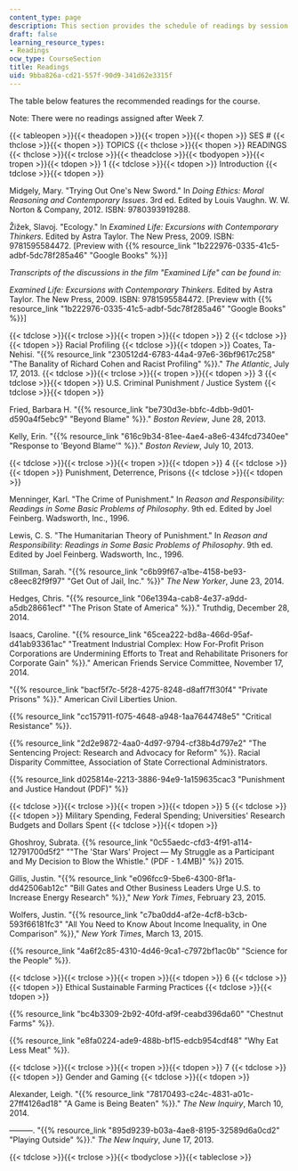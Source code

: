 ```yaml
---
content_type: page
description: This section provides the schedule of readings by session and topic.
draft: false
learning_resource_types:
- Readings
ocw_type: CourseSection
title: Readings
uid: 9bba826a-cd21-557f-90d9-341d62e3315f
---
```

The table below features the recommended readings for the course.

Note: There were no readings assigned after Week 7.

{{< tableopen >}}{{< theadopen >}}{{< tropen >}}{{< thopen >}}
SES #
{{< thclose >}}{{< thopen >}}
TOPICS
{{< thclose >}}{{< thopen >}}
READINGS
{{< thclose >}}{{< trclose >}}{{< theadclose >}}{{< tbodyopen >}}{{< tropen >}}{{< tdopen >}}
1
{{< tdclose >}}{{< tdopen >}}
Introduction
{{< tdclose >}}{{< tdopen >}}

Midgely, Mary. "Trying Out One's New Sword." In _Doing Ethics: Moral Reasoning and Contemporary Issues_. 3rd ed. Edited by Louis Vaughn. W. W. Norton & Company, 2012. ISBN: 9780393919288.

Žižek, Slavoj. "Ecology." In _Examined Life: Excursions with Contemporary Thinkers_. Edited by Astra Taylor. The New Press, 2009. ISBN: 9781595584472. \[Preview with {{% resource_link "1b222976-0335-41c5-adbf-5dc78f285a46" "Google Books" %}}\]

_Transcripts of the discussions in the film "Examined Life" can be found in:_

_Examined Life: Excursions with Contemporary Thinkers_. Edited by Astra Taylor. The New Press, 2009. ISBN: 9781595584472. \[Preview with {{% resource_link "1b222976-0335-41c5-adbf-5dc78f285a46" "Google Books" %}}\]

{{< tdclose >}}{{< trclose >}}{{< tropen >}}{{< tdopen >}}
2
{{< tdclose >}}{{< tdopen >}}
Racial Profiling
{{< tdclose >}}{{< tdopen >}}
Coates, Ta-Nehisi. "{{% resource_link "230512d4-6783-44a4-97e6-36bf9617c258" "The Banality of Richard Cohen and Racist Profiling" %}}." _The Atlantic_, July 17, 2013.
{{< tdclose >}}{{< trclose >}}{{< tropen >}}{{< tdopen >}}
3
{{< tdclose >}}{{< tdopen >}}
U.S. Criminal Punishment / Justice System
{{< tdclose >}}{{< tdopen >}}

Fried, Barbara H. "{{% resource_link "be730d3e-bbfc-4dbb-9d01-d590a4f5ebc9" "Beyond Blame" %}}." _Boston Review_, June 28, 2013.

Kelly, Erin. "{{% resource_link "616c9b34-81ee-4ae4-a8e6-434fcd7340ee" "Response to 'Beyond Blame'" %}}." _Boston Review_, July 10, 2013.

{{< tdclose >}}{{< trclose >}}{{< tropen >}}{{< tdopen >}}
4
{{< tdclose >}}{{< tdopen >}}
Punishment, Deterrence, Prisons
{{< tdclose >}}{{< tdopen >}}

Menninger, Karl. "The Crime of Punishment." In _Reason and Responsibility: Readings in Some Basic Problems of Philosophy_. 9th ed. Edited by Joel Feinberg. Wadsworth, Inc., 1996.

Lewis, C. S. "The Humanitarian Theory of Punishment." In _Reason and Responsibility: Readings in Some Basic Problems of Philosophy_. 9th ed. Edited by Joel Feinberg. Wadsworth, Inc., 1996.

Stillman, Sarah. "{{% resource_link "c6b99f67-a1be-4158-be93-c8eec82f9f97" "Get Out of Jail, Inc." %}}" _The New Yorker_, June 23, 2014.

Hedges, Chris. "{{% resource_link "06e1394a-cab8-4e37-a9dd-a5db28661ecf" "The Prison State of America" %}}." Truthdig, December 28, 2014.

Isaacs, Caroline. "{{% resource_link "65cea222-bd8a-466d-95af-d41ab93361ac" "Treatment Industrial Complex: How For-Profit Prison Corporations are Undermining Efforts to Treat and Rehabilitate Prisoners for Corporate Gain" %}}." American Friends Service Committee, November 17, 2014.

"{{% resource_link "bacf5f7c-5f28-4275-8248-d8aff7ff30f4" "Private Prisons" %}}." American Civil Liberties Union.

{{% resource_link "cc157911-f075-4648-a948-1aa7644748e5" "Critical Resistance" %}}.

{{% resource_link "2d2e9872-4aa0-4d97-9794-cf38b4d797e2" "The Sentencing Project: Research and Advocacy for Reform" %}}. Racial Disparity Committee, Association of State Correctional Administrators.

{{% resource_link d025814e-2213-3886-94e9-1a159635cac3 "Punishment and Justice Handout (PDF)" %}}

{{< tdclose >}}{{< trclose >}}{{< tropen >}}{{< tdopen >}}
5
{{< tdclose >}}{{< tdopen >}}
Military Spending, Federal Spending; Universities' Research Budgets and Dollars Spent
{{< tdclose >}}{{< tdopen >}}

Ghoshroy, Subrata. {{% resource_link "0c55aedc-cfd3-4f91-a114-12791700d5f2" "\"The 'Star Wars' Project — My Struggle as a Participant and My Decision to Blow the Whistle.\" (PDF - 1.4MB)" %}} 2015.

Gillis, Justin. "{{% resource_link "e096fcc9-5be6-4300-8f1a-dd42506ab12c" "Bill Gates and Other Business Leaders Urge U.S. to Increase Energy Research" %}}," _New York Times_, February 23, 2015.

Wolfers, Justin. "{{% resource_link "c7ba0dd4-af2e-4cf8-b3cb-593f66181fc3" "All You Need to Know About Income Inequality, in One Comparison" %}}," _New York Times_, March 13, 2015.

{{% resource_link "4a6f2c85-4310-4d46-9ca1-c7972bf1ac0b" "Science for the People" %}}.

{{< tdclose >}}{{< trclose >}}{{< tropen >}}{{< tdopen >}}
6
{{< tdclose >}}{{< tdopen >}}
Ethical Sustainable Farming Practices
{{< tdclose >}}{{< tdopen >}}

{{% resource_link "bc4b3309-2b92-40fd-af9f-ceabd396da60" "Chestnut Farms" %}}.

{{% resource_link "e8fa0224-ade9-488b-bf15-edcb954cdf48" "Why Eat Less Meat" %}}.

{{< tdclose >}}{{< trclose >}}{{< tropen >}}{{< tdopen >}}
7
{{< tdclose >}}{{< tdopen >}}
Gender and Gaming
{{< tdclose >}}{{< tdopen >}}

Alexander, Leigh. "{{% resource_link "78170493-c24c-4831-a01c-27ff4126ad18" "A Game is Being Beaten" %}}." _The New Inquiry_, March 10, 2014.

———. "{{% resource_link "895d9239-b03a-4ae8-8195-32589d6a0cd2" "Playing Outside" %}}." _The New Inquiry_, June 17, 2013.

{{< tdclose >}}{{< trclose >}}{{< tbodyclose >}}{{< tableclose >}}